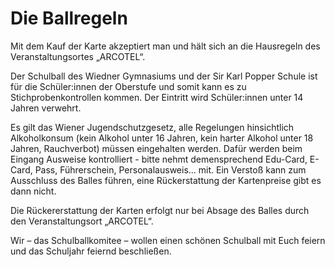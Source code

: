 # Die Ballregeln

Mit dem Kauf der Karte akzeptiert man und hält sich an die Hausregeln des Veranstaltungsortes „ARCOTEL“.

Der Schulball des Wiedner Gymnasiums und der Sir Karl Popper Schule ist für die Schüler:innen der Oberstufe und somit kann es zu Stichprobenkontrollen kommen. Der Eintritt wird Schüler:innen unter 14 Jahren verwehrt.

Es gilt das Wiener Jugendschutzgesetz, alle Regelungen hinsichtlich Alkoholkonsum (kein Alkohol unter 16 Jahren, kein harter Alkohol unter 18 Jahren, Rauchverbot) müssen eingehalten werden. Dafür werden beim Eingang Ausweise kontrolliert - bitte nehmt demensprechend Edu-Card, E-Card, Pass, Führerschein, Personalausweis... mit. Ein Verstoß kann zum Ausschluss des Balles führen, eine Rückerstattung der Kartenpreise gibt es dann nicht.

Die Rückererstattung der Karten erfolgt nur bei Absage des Balles durch den Veranstaltungsort „ARCOTEL“.

Wir – das Schulballkomitee – wollen einen schönen Schulball mit Euch feiern und das Schuljahr feiernd beschließen.
